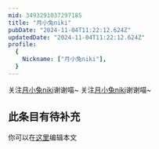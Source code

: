 ```yaml
---
mid: 3493291037297185
title: "月小兔niki"
pubDate: "2024-11-04T11:22:12.624Z"
updatedDate: "2024-11-04T11:22:12.624Z"
profile:
  {
    Nickname: ["月小兔niki"],
  }
---
```


关注[月小兔niki](https://space.bilibili.com/3493291037297185)谢谢喵~ 关注[月小兔niki](https://space.bilibili.com/3493291037297185)谢谢喵~

## 此条目有待补充
你可以在[这里](https://github.com/Yuhanawa/VTuber.ICU/edit/master/src/content/v/月小兔niki/index.md)编辑本文
